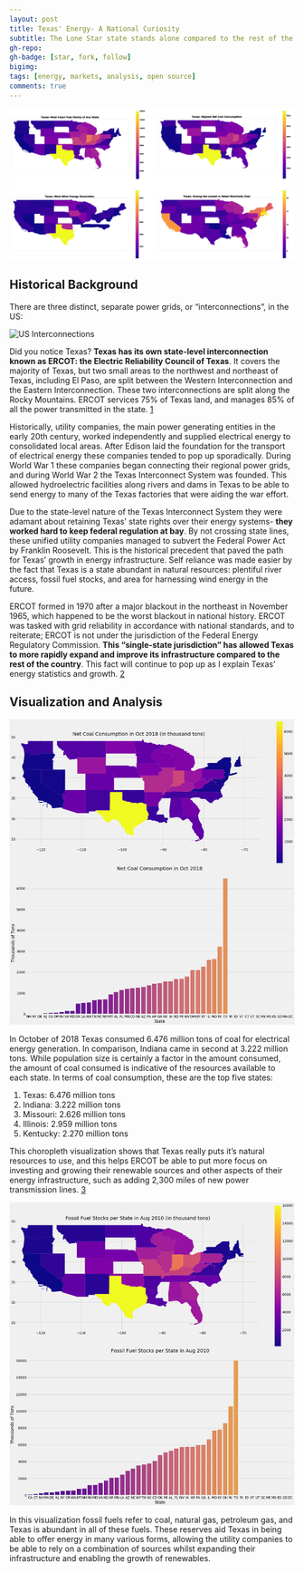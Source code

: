```yaml
---
layout: post
title: Texas' Energy- A National Curiosity
subtitle: The Lone Star state stands alone compared to the rest of the US; Texas’ energy market is deregulated allowing for high levels of competition between providers and greater innovation.
gh-repo:
gh-badge: [star, fork, follow]
bigimg:
tags: [energy, markets, analysis, open source]
comments: true
---
```


![A National Curiosity](/img/all_combined_transparent.png)

## Historical Background
There are three distinct, separate power grids, or “interconnections”, in the US:

![US Interconnections](http://thestatedtruth.com/wp-content/uploads/2017/04/US-Electrical-Grid.png)

Did you notice Texas? **Texas has its own state-level interconnection known as ERCOT: the Electric Reliability Council of Texas**. It covers the majority of Texas, but two small areas to the northwest and northeast of Texas, including El Paso, are split between the Western Interconnection and the Eastern Interconnection. These two interconnections are split along the Rocky Mountains. ERCOT services 75% of Texas land, and manages 85% of all the power transmitted in the state. [1](https://www.texastribune.org/2013/10/29/texplainer-how-texas-grid-managed/)

Historically, utility companies, the main power generating entities in the early 20th century, worked independently and supplied electrical energy to consolidated local areas. After Edison laid the foundation for the transport of electrical energy these companies tended to pop up sporadically. During World War 1 these companies began connecting their regional power grids, and during World War 2 the Texas Interconnect System was founded. This allowed hydroelectric facilities along rivers and dams in Texas to be able to send energy to many of the Texas factories that were aiding the war effort. 

Due to the state-level nature of the Texas Interconnect System they were adamant about retaining Texas’ state rights over their energy systems- **they worked hard to keep federal regulation at bay**. By not crossing state lines, these unified utility companies managed to subvert the Federal Power Act by Franklin Roosevelt. This is the historical precedent that paved the path for Texas’ growth in energy infrastructure. Self reliance was made easier by the fact that Texas is a state abundant in natural resources: plentiful river access, fossil fuel stocks, and area for harnessing wind energy in the future.

ERCOT formed in 1970 after a major blackout in the northeast in November 1965, which happened to be the worst blackout in national history. ERCOT was tasked with grid reliability in accordance with national standards, and to reiterate; ERCOT is not under the jurisdiction of the Federal Energy Regulatory Commission. **This “single-state jurisdiction” has allowed Texas to more rapidly expand and improve its infrastructure compared to the rest of the country**. This fact will continue to pop up as I explain Texas’ energy statistics and growth. [2](https://www.texastribune.org/2011/02/08/texplainer-why-does-texas-have-its-own-power-grid/)

## Visualization and Analysis

![Net Coal Consumption](/img/coal_consumption_combined.png)

In October of 2018 Texas consumed 6.476 million tons of coal for electrical energy generation. In comparison, Indiana came in second at 3.222 million tons. While population size is certainly a factor in the amount consumed, the amount of coal consumed is indicative of the resources available to each state. In terms of coal consumption, these are the top five states:
1. Texas: 6.476 million tons
2. Indiana: 3.222 million tons
3. Missouri: 2.626 million tons
4. Illinois: 2.959 million tons
5. Kentucky: 2.270 million tons

This choropleth visualization shows that Texas really puts it’s natural resources to use, and this helps ERCOT be able to put more focus on investing and growing their renewable sources and other aspects of their energy infrastructure, such as adding 2,300 miles of new power transmission lines. [3](https://poweringtexas.com/#revenue-generator)

![Fossil Fuel Stocks](/img/fossil_fuel_stocks_combined.png)

In this visualization fossil fuels refer to coal, natural gas, petroleum gas, and Texas is abundant in all of these fuels. These reserves aid Texas in being able to offer energy in many various forms, allowing the utility companies to be able to rely on a combination of sources whilst expanding their infrastructure and enabling the growth of renewables. 


